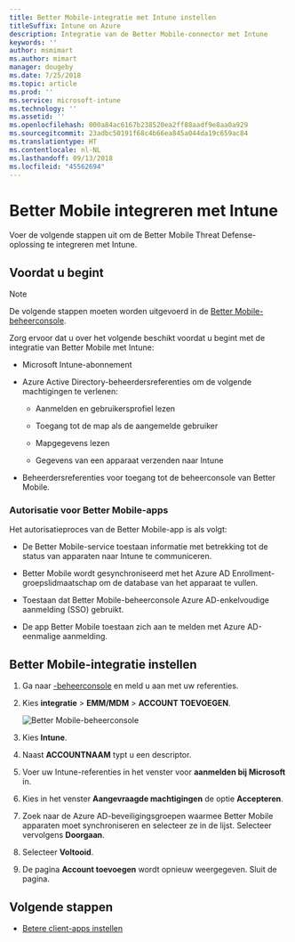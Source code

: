 ```yaml
---
title: Better Mobile-integratie met Intune instellen
titleSuffix: Intune on Azure
description: Integratie van de Better Mobile-connector met Intune
keywords: ''
author: msmimart
ms.author: mimart
manager: dougeby
ms.date: 7/25/2018
ms.topic: article
ms.prod: ''
ms.service: microsoft-intune
ms.technology: ''
ms.assetid: ''
ms.openlocfilehash: 000a84ac6167b238520ea2ff88aadf9e8aa0a929
ms.sourcegitcommit: 23adbc50191f68c4b66ea845a044da19c659ac84
ms.translationtype: HT
ms.contentlocale: nl-NL
ms.lasthandoff: 09/13/2018
ms.locfileid: "45562694"
---
```

# <a name="integrate-better-mobile-with-intune"></a>Better Mobile integreren met Intune

Voer de volgende stappen uit om de Better Mobile Threat Defense-oplossing te integreren met Intune.

## <a name="before-you-begin"></a>Voordat u begint

> [!NOTE]
> De volgende stappen moeten worden uitgevoerd in de [Better Mobile-beheerconsole](https://aad.bmobi.net).

Zorg ervoor dat u over het volgende beschikt voordat u begint met de integratie van Better Mobile met Intune:

-   Microsoft Intune-abonnement

-   Azure Active Directory-beheerdersreferenties om de volgende machtigingen te verlenen:

    -   Aanmelden en gebruikersprofiel lezen

    -   Toegang tot de map als de aangemelde gebruiker

    -   Mapgegevens lezen

    -   Gegevens van een apparaat verzenden naar Intune

-   Beheerdersreferenties voor toegang tot de beheerconsole van Better Mobile.

### <a name="better-mobile-app-authorization"></a>Autorisatie voor Better Mobile-apps

Het autorisatieproces van de Better Mobile-app is als volgt:

-   De Better Mobile-service toestaan informatie met betrekking tot de status van apparaten naar Intune te communiceren.

-   Better Mobile wordt gesynchroniseerd met het Azure AD Enrollment-groepslidmaatschap om de database van het apparaat te vullen.

-   Toestaan dat Better Mobile-beheerconsole Azure AD-enkelvoudige aanmelding (SSO) gebruikt.

-   De app Better Mobile toestaan zich aan te melden met Azure AD-eenmalige aanmelding.

## <a name="to-set-up-better-mobile-integration"></a>Better Mobile-integratie instellen

1. Ga naar [-beheerconsole](https://aad.bmobi.net) en meld u aan met uw referenties.
2. Kies **integratie** > **EMM/MDM** > **ACCOUNT TOEVOEGEN**.

     ![Better Mobile-beheerconsole](media/better_mobile_console.png)
 
3. Kies **Intune**.
4. Naast **ACCOUNTNAAM** typt u een descriptor. 
5. Voer uw Intune-referenties in het venster voor **aanmelden bij Microsoft** in.
6. Kies in het venster **Aangevraagde machtigingen** de optie **Accepteren**.
7. Zoek naar de Azure AD-beveiligingsgroepen waarmee Better Mobile apparaten moet synchroniseren en selecteer ze in de lijst. Selecteer vervolgens **Doorgaan**.
8. Selecteer **Voltooid**.
9. De pagina **Account toevoegen** wordt opnieuw weergegeven. Sluit de pagina. 

## <a name="next-steps"></a>Volgende stappen

-   [Betere client-apps instellen](mtd-apps-ios-app-configuration-policy-add-assign.md)